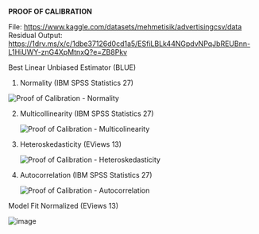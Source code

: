 **PROOF OF CALIBRATION**

File: https://www.kaggle.com/datasets/mehmetisik/advertisingcsv/data
Residual Output: https://1drv.ms/x/c/1dbe37126d0cd1a5/ESfiLBLk44NGpdvNPqJbREUBnn-L1HiUWY-znG4XpMtnxQ?e=ZB8Pkv

Best Linear Unbiased Estimator (BLUE)

1. Normality (IBM SPSS Statistics 27)

  ![Proof of Calibration - Normality](https://github.com/user-attachments/assets/3492e2d9-fe6b-4cbf-8589-7fe096f8a158)

2. Multicollinearity (IBM SPSS Statistics 27)

   ![Proof of Calibration - Multicolinearity](https://github.com/user-attachments/assets/326f7e4a-9801-41a9-adbe-ac5ce6fd2595)
      
3. Heteroskedasticity (EViews 13)

   ![Proof of Calibration - Heteroskedasticity](https://github.com/user-attachments/assets/302d9350-cdbb-4698-9468-484bbc625859)
   
4. Autocorrelation (IBM SPSS Statistics 27)

   ![Proof of Calibration - Autocorrelation](https://github.com/user-attachments/assets/9ced4679-d99c-47bd-90ce-2b04c215546c)

Model Fit Normalized (EViews 13)

![image](https://github.com/user-attachments/assets/2db8fdcc-e96b-4792-908a-23ea23d7b362)

